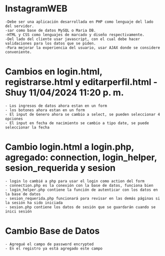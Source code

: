 # InstagramWEB
    -Debe ser una aplicación desarrollada en PHP como lenguaje del lado del servidor.
    -sar como base de datos MySQL o Maria DB.
    -HTML y CSS como lenguajes de marcado y diseño respectivamente.
    -Del lado del cliente usar javascript, con el cual debe hacer validaciones para los datos que se piden.
    -Para mejorar la experiencia del usuario, usar AJAX donde se considere conveniente.

# Cambios en login.html, registrarse.html y editarperfil.html - Shuy 11/04/2024 11:20 p. m.
    - Los ingresos de datos ahora estan en un form
    - los botones ahora estan en un form
    - El input de Genero ahora se cambio a select, se pueden seleccionar 4 opciones
    - El input en fecha de nacimiento se cambio a tipo date, se puede seleccionar la fecha

# Cambio login.html a login.php, agregado: connection, login_helper, sesion_requerida y sesion 
    - login lo cambié a php para usar el login como action del form 
    - connection.php es la conexión con la base de datos, funciona bien 
    - login_helper.php contiene la función de autenticar con los datos en la base de datos 
    - sesion_requerida.php funcionará para revisar en las demás páginas si la sesión ha sido iniciada 
    - sesion.php contiene los datos de sesión que se guardarán cuando se inici sesión 

# Cambio Base de Datos 
    - Agregué el campo de password encrypted
    - En el registro ya está agregado este campo 